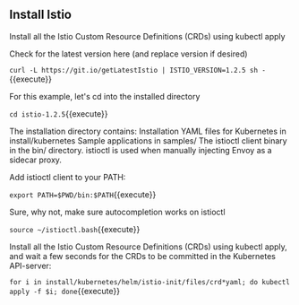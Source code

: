 ## Install Istio 

Install all the Istio Custom Resource Definitions (CRDs) using kubectl apply

Check for the latest version here (and replace version if desired)

`curl -L https://git.io/getLatestIstio | ISTIO_VERSION=1.2.5 sh -`{{execute}}

For this example, let's cd into the installed directory 

`cd istio-1.2.5`{{execute}}

The installation directory contains:
Installation YAML files for Kubernetes in install/kubernetes
Sample applications in samples/
The istioctl client binary in the bin/ directory. istioctl is used when manually injecting Envoy as a sidecar proxy.

Add istioctl client to your PATH:

`export PATH=$PWD/bin:$PATH`{{execute}}

Sure, why not, make sure autocompletion works on istioctl

`source ~/istioctl.bash`{{execute}}


Install all the Istio Custom Resource Definitions (CRDs) using kubectl apply, and wait a few seconds for the CRDs to be committed in the Kubernetes API-server:

`for i in install/kubernetes/helm/istio-init/files/crd*yaml; do kubectl apply -f $i; done`{{execute}}
